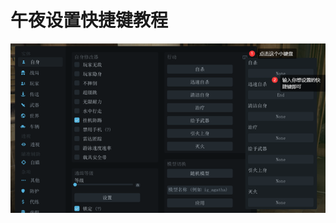 # 午夜设置快捷键教程

![](<../../.gitbook/assets/image (18) (1) (1) (1) (1) (1) (1) (1) (1) (1) (1) (1) (1).png>)
